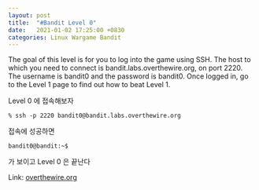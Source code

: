 ```yaml
---
layout: post
title:  "#Bandit Level 0"
date:   2021-01-02 17:25:00 +0830
categories: Linux Wargame Bandit
---
```


The goal of this level is for you to log into the game using SSH. The host to which you need to connect is bandit.labs.overthewire.org, on port 2220. The username is bandit0 and the password is bandit0. Once logged in, go to the Level 1 page to find out how to beat Level 1.

Level 0 에 접속해보자 
```
% ssh -p 2220 bandit0@bandit.labs.overthewire.org 
```

접속에 성공하면   
```
bandit0@bandit:~$
```
가 보이고 Level 0 은 끝난다


Link: [overthewire.org](https://overthewire.org/wargames/bandit/bandit0.html)
